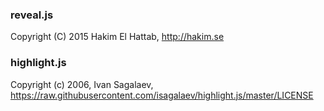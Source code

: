 ### reveal.js
Copyright (C) 2015 Hakim El Hattab, http://hakim.se

### highlight.js
Copyright (c) 2006, Ivan Sagalaev, https://raw.githubusercontent.com/isagalaev/highlight.js/master/LICENSE
